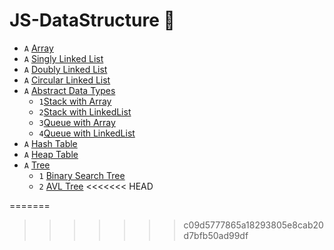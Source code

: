 # JS-DataStructure 🚀

* `A` [Array](src/1.Array)
* `A` [Singly Linked List](src/2.LinkedList)
* `A` [Doubly Linked List](src/2.LinkedList)
* `A` [Circular Linked List](src/2.LinkedList)
* `A` [Abstract Data Types](src/3.Abstract_Data_Type)
   * `1`[Stack with Array](src/3.AbstractDataType/Stack)
   * `2`[Stack with LinkedList](src/3.AbstractDataType/Stack)
   * `3`[Queue with Array](src/3.AbstractDataType/Queue)
   * `4`[Queue with LinkedList](src/3.AbstractDataType/Queue)
* `A` [Hash Table](src/5.Hash)
* `A` [Heap Table](src/6.Heaps)
* `A` [Tree](src/4.Tree)
  * `1` [Binary Search Tree](src/4.Tree/1.BinarySearchTree)
  * `2` [AVL Tree](src/4.Tree/5.AVLTree)
<<<<<<< HEAD
 
=======
 
>>>>>>> c09d5777865a18293805e8cab20d7bfb50ad99df
